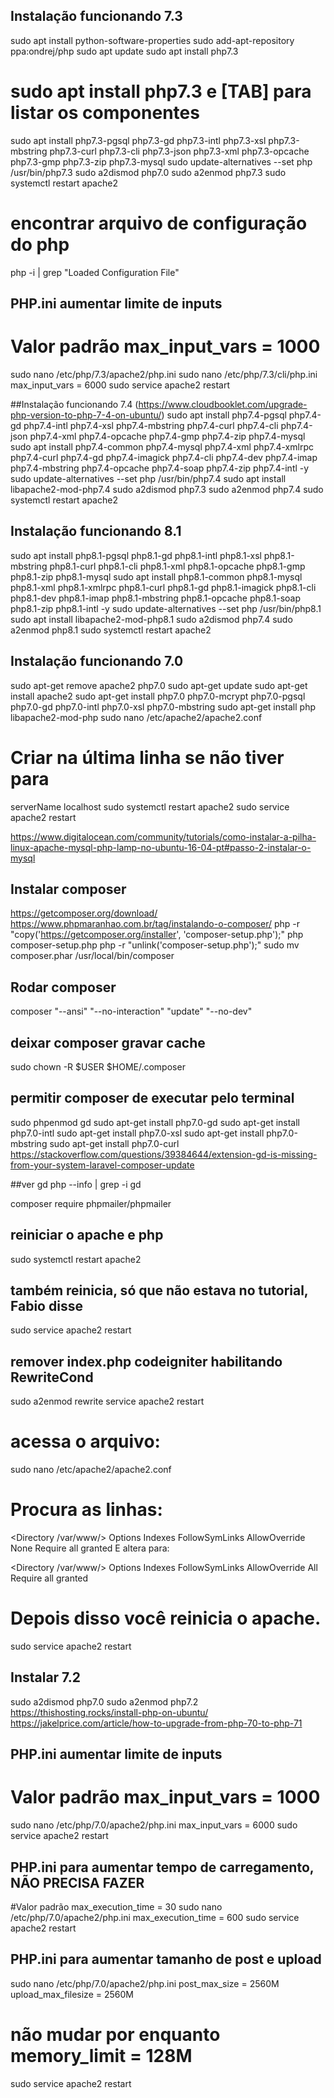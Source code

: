 ## Instalação funcionando 7.3
sudo apt install python-software-properties
sudo add-apt-repository ppa:ondrej/php
sudo apt update
sudo apt install php7.3
# sudo apt install php7.3 e [TAB] para listar os componentes
sudo apt install php7.3-pgsql php7.3-gd php7.3-intl php7.3-xsl php7.3-mbstring php7.3-curl php7.3-cli php7.3-json php7.3-xml php7.3-opcache php7.3-gmp php7.3-zip php7.3-mysql
sudo update-alternatives --set php /usr/bin/php7.3
sudo a2dismod php7.0
sudo a2enmod php7.3
sudo systemctl restart apache2
# encontrar arquivo de configuração do php
php -i | grep "Loaded Configuration File"
## PHP.ini aumentar limite de inputs
# Valor padrão max_input_vars = 1000
sudo nano /etc/php/7.3/apache2/php.ini
sudo nano /etc/php/7.3/cli/php.ini
max_input_vars = 6000
sudo service apache2 restart

##Instalação funcionando 7.4
(https://www.cloudbooklet.com/upgrade-php-version-to-php-7-4-on-ubuntu/)
sudo apt install php7.4-pgsql php7.4-gd php7.4-intl php7.4-xsl php7.4-mbstring php7.4-curl php7.4-cli php7.4-json php7.4-xml php7.4-opcache php7.4-gmp php7.4-zip php7.4-mysql
sudo apt install php7.4-common php7.4-mysql php7.4-xml php7.4-xmlrpc php7.4-curl php7.4-gd php7.4-imagick php7.4-cli php7.4-dev php7.4-imap php7.4-mbstring php7.4-opcache php7.4-soap php7.4-zip php7.4-intl -y
sudo update-alternatives --set php /usr/bin/php7.4
sudo apt install libapache2-mod-php7.4
sudo a2dismod php7.3
sudo a2enmod php7.4
sudo systemctl restart apache2

## Instalação funcionando 8.1
sudo apt install php8.1-pgsql php8.1-gd php8.1-intl php8.1-xsl php8.1-mbstring php8.1-curl php8.1-cli php8.1-xml php8.1-opcache php8.1-gmp php8.1-zip php8.1-mysql
sudo apt install php8.1-common php8.1-mysql php8.1-xml php8.1-xmlrpc php8.1-curl php8.1-gd php8.1-imagick php8.1-cli php8.1-dev php8.1-imap php8.1-mbstring php8.1-opcache php8.1-soap php8.1-zip php8.1-intl -y
sudo update-alternatives --set php /usr/bin/php8.1
sudo apt install libapache2-mod-php8.1
sudo a2dismod php7.4
sudo a2enmod php8.1
sudo systemctl restart apache2

## Instalação funcionando 7.0
sudo apt-get remove apache2 php7.0
sudo apt-get update
sudo apt-get install apache2
sudo apt-get install php7.0 php7.0-mcrypt php7.0-pgsql php7.0-gd php7.0-intl php7.0-xsl php7.0-mbstring
sudo apt-get install php libapache2-mod-php
sudo nano /etc/apache2/apache2.conf
# Criar na última linha se não tiver para
serverName localhost
sudo systemctl restart apache2
sudo service apache2 restart

https://www.digitalocean.com/community/tutorials/como-instalar-a-pilha-linux-apache-mysql-php-lamp-no-ubuntu-16-04-pt#passo-2-instalar-o-mysql

## Instalar composer
https://getcomposer.org/download/
https://www.phpmaranhao.com.br/tag/instalando-o-composer/
php -r "copy('https://getcomposer.org/installer', 'composer-setup.php');"
php composer-setup.php
php -r "unlink('composer-setup.php');"
sudo mv composer.phar /usr/local/bin/composer

## Rodar composer
composer "--ansi" "--no-interaction" "update" "--no-dev"

## deixar composer gravar cache
sudo chown -R $USER $HOME/.composer

## permitir composer de executar pelo terminal
sudo phpenmod gd
sudo apt-get install php7.0-gd
sudo apt-get install php7.0-intl
sudo apt-get install php7.0-xsl
sudo apt-get install php7.0-mbstring
sudo apt-get install php7.0-curl
https://stackoverflow.com/questions/39384644/extension-gd-is-missing-from-your-system-laravel-composer-update

##ver gd
php --info | grep -i gd

composer require phpmailer/phpmailer

## reiniciar o apache e php
sudo systemctl restart apache2

## também reinicia, só que não estava no tutorial, Fabio disse
sudo service apache2 restart

## remover index.php codeigniter habilitando RewriteCond
sudo a2enmod rewrite
service apache2 restart

# acessa o arquivo:
sudo nano /etc/apache2/apache2.conf

# Procura as linhas:

<Directory /var/www/>
        Options Indexes FollowSymLinks
        AllowOverride None
        Require all granted
</Directory>
E altera para:

<Directory /var/www/>
        Options Indexes FollowSymLinks
        AllowOverride All
        Require all granted
</Directory>
# Depois disso você reinicia o apache.
sudo service apache2 restart

## Instalar 7.2
sudo a2dismod php7.0
sudo a2enmod php7.2
https://thishosting.rocks/install-php-on-ubuntu/
https://jakelprice.com/article/how-to-upgrade-from-php-70-to-php-71

## PHP.ini aumentar limite de inputs
# Valor padrão max_input_vars = 1000
sudo nano /etc/php/7.0/apache2/php.ini
max_input_vars = 6000
sudo service apache2 restart

## PHP.ini para aumentar tempo de carregamento, NÃO PRECISA FAZER
#Valor padrão max_execution_time = 30
sudo nano /etc/php/7.0/apache2/php.ini
max_execution_time = 600
sudo service apache2 restart

## PHP.ini para aumentar tamanho de post e upload
sudo nano /etc/php/7.0/apache2/php.ini
post_max_size = 2560M
upload_max_filesize = 2560M
# não mudar por enquanto memory_limit = 128M
sudo service apache2 restart
